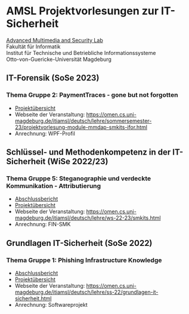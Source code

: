 # AMSL Projektvorlesungen zur IT-Sicherheit
[Advanced Multimedia and Security Lab](https://omen.cs.uni-magdeburg.de/itiamsl/)  
Fakultät für Informatik  
Institut für Technische und Betriebliche Informationssysteme  
Otto-von-Guericke-Universität Magdeburg

## IT-Forensik (SoSe 2023)
### Thema Gruppe 2: **PaymentTraces - gone but not forgotten**
- [Projektübersicht](./IFOR/README.md)
- Webseite der Veranstaltung: https://omen.cs.uni-magdeburg.de/itiamsl/deutsch/lehre/sommersemester-23/projektvorlesung-module-mmdap-smkits-ifor.html
- Anrechnung: WPF-Profil

## Schlüssel- und Methodenkompetenz in der IT-Sicherheit (WiSe 2022/23)
### Thema Gruppe 5: **Steganographie und verdeckte Kommunikation - Attributierung**
- [Abschlussbericht](https://raw.githubusercontent.com/birne420/amsl-it-security-projects/main/SMKITS5/smkits5-stegodetect.pdf)
- [Projektübersicht](./SMKITS5/README.md)
- Webseite der Veranstaltung: https://omen.cs.uni-magdeburg.de/itiamsl/deutsch/lehre/ws-22-23/smkits.html
- Anrechnung: FIN-SMK

## Grundlagen IT-Sicherheit (SoSe 2022)
### Thema Gruppe 1: **Phishing Infrastructure Knowledge**
- [Abschlussbericht](https://raw.githubusercontent.com/birne420/amsl-it-security-projects/main/GITS1/gits1-phishinginfrastructureknowledge.pdf)
- [Projektübersicht](./GITS1/README.md)
- Webseite der Veranstaltung: https://omen.cs.uni-magdeburg.de/itiamsl/deutsch/lehre/ss-22/grundlagen-it-sicherheit.html
- Anrechnung: Softwareprojekt
